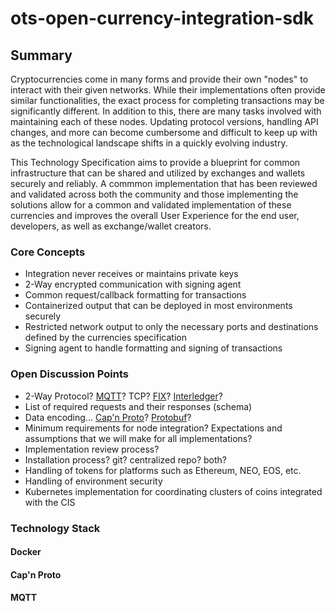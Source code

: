 # ots-open-currency-integration-sdk

## Summary

Cryptocurrencies come in many forms and provide their own "nodes" to interact with their given networks. While their implementations often provide similar functionalities, the exact process for completing transactions may be significantly different. In addition to this, there are many tasks involved with maintaining each of these nodes. Updating protocol versions, handling API changes, and more can become cumbersome and difficult to keep up with as the technological landscape shifts in a quickly evolving industry.

This Technology Specification aims to provide a blueprint for common infrastructure that can be shared and utilized by exchanges and wallets securely and reliably. A commmon implementation that has been reviewed and validated across both the community and those implementing the solutions allow for a common and validated implementation of these currencies and improves the overall User Experience for the end user, developers, as well as exchange/wallet creators.

### Core Concepts

* Integration never receives or maintains private keys
* 2-Way encrypted communication with signing agent
* Common request/callback formatting for transactions
* Containerized output that can be deployed in most environments securely
* Restricted network output to only the necessary ports and destinations defined by the currencies specification
* Signing agent to handle formatting and signing of transactions

### Open Discussion Points

* 2-Way Protocol? [MQTT](http://mqtt.org/)? TCP? [FIX](https://www.fixtrading.org/standards/)? [Interledger](https://interledger.org/)?
* List of required requests and their responses (schema)
* Data encoding... [Cap'n Proto](https://capnproto.org/)? [Protobuf](https://developers.google.com/protocol-buffers/)?
* Minimum requirements for node integration? Expectations and assumptions that we will make for all implementations?
* Implementation review process?
* Installation process? git? centralized repo? both?
* Handling of tokens for platforms such as Ethereum, NEO, EOS, etc.
* Handling of environment security
* Kubernetes implementation for coordinating clusters of coins integrated with the CIS

### Technology Stack

#### Docker

#### Cap'n Proto

#### MQTT
